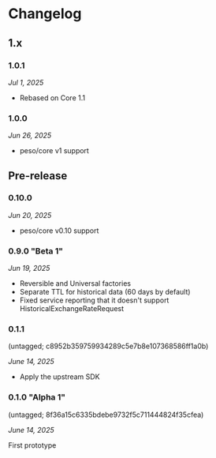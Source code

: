 # Changelog

## 1.x

### 1.0.1

*Jul 1, 2025*

* Rebased on Core 1.1

### 1.0.0

*Jun 26, 2025*

* peso/core v1 support

## Pre-release

### 0.10.0

*Jun 20, 2025*

* peso/core v0.10 support

### 0.9.0 "Beta 1"

*Jun 19, 2025*

* Reversible and Universal factories
* Separate TTL for historical data (60 days by default)
* Fixed service reporting that it doesn't support HistoricalExchangeRateRequest

### 0.1.1

(untagged; c8952b359759934289c5e7b8e107368586ff1a0b)

*June 14, 2025*

* Apply the upstream SDK

### 0.1.0 "Alpha 1"

(untagged; 8f36a15c6335bdebe9732f5c711444824f35cfea)

*June 14, 2025*

First prototype
